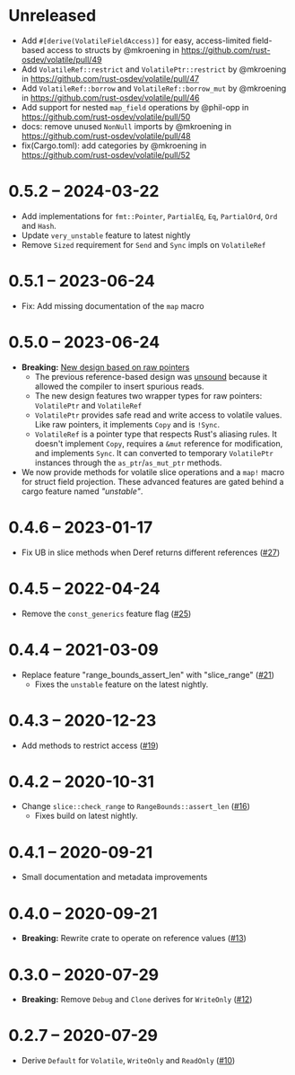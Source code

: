 # Unreleased

* Add `#[derive(VolatileFieldAccess)]` for easy, access-limited field-based access to structs by @mkroening in https://github.com/rust-osdev/volatile/pull/49
* Add `VolatileRef::restrict` and `VolatilePtr::restrict` by @mkroening in https://github.com/rust-osdev/volatile/pull/47
* Add `VolatileRef::borrow` and `VolatileRef::borrow_mut` by @mkroening in https://github.com/rust-osdev/volatile/pull/46
* Add support for nested `map_field` operations by @phil-opp in https://github.com/rust-osdev/volatile/pull/50
* docs: remove unused `NonNull` imports by @mkroening in https://github.com/rust-osdev/volatile/pull/48
* fix(Cargo.toml): add categories by @mkroening in https://github.com/rust-osdev/volatile/pull/52

# 0.5.2 – 2024-03-22

- Add implementations for `fmt::Pointer`, `PartialEq`, `Eq`, `PartialOrd`, `Ord` and `Hash`.
- Update `very_unstable` feature to latest nightly
- Remove `Sized` requirement for `Send` and `Sync` impls on `VolatileRef`

# 0.5.1 – 2023-06-24

- Fix: Add missing documentation of the `map` macro

# 0.5.0 – 2023-06-24

- **Breaking:** [New design based on raw pointers](https://github.com/rust-osdev/volatile/pull/29)
  - The previous reference-based design was [unsound](https://github.com/rust-osdev/volatile/pull/13#issuecomment-842455552) because it allowed the compiler to insert spurious reads.
  - The new design features two wrapper types for raw pointers: `VolatilePtr` and `VolatileRef`
  - `VolatilePtr` provides safe read and write access to volatile values. Like raw pointers, it implements `Copy` and is `!Sync`.
  - `VolatileRef` is a pointer type that respects Rust's aliasing rules. It doesn't implement `Copy`, requires a `&mut` reference for modification, and implements `Sync`. It can converted to temporary `VolatilePtr` instances through the `as_ptr`/`as_mut_ptr` methods.
- We now provide methods for volatile slice operations and a `map!` macro for struct field projection. These advanced features are gated behind a cargo feature named _"unstable"_.

# 0.4.6 – 2023-01-17

- Fix UB in slice methods when Deref returns different references ([#27](https://github.com/rust-osdev/volatile/pull/27))

# 0.4.5 – 2022-04-24

- Remove the `const_generics` feature flag ([#25](https://github.com/rust-osdev/volatile/pull/25))

# 0.4.4 – 2021-03-09

- Replace feature "range_bounds_assert_len" with "slice_range" ([#21](https://github.com/rust-osdev/volatile/pull/21))
  - Fixes the `unstable` feature on the latest nightly.

# 0.4.3 – 2020-12-23

- Add methods to restrict access ([#19](https://github.com/rust-osdev/volatile/pull/19))

# 0.4.2 – 2020-10-31

- Change `slice::check_range` to `RangeBounds::assert_len` ([#16](https://github.com/rust-osdev/volatile/pull/16))
  - Fixes build on latest nightly.

# 0.4.1 – 2020-09-21

- Small documentation and metadata improvements

# 0.4.0 – 2020-09-21

- **Breaking:** Rewrite crate to operate on reference values ([#13](https://github.com/rust-osdev/volatile/pull/13))

# 0.3.0 – 2020-07-29

- **Breaking:** Remove `Debug` and `Clone` derives for `WriteOnly` ([#12](https://github.com/rust-osdev/volatile/pull/12))

# 0.2.7 – 2020-07-29

- Derive `Default` for `Volatile`, `WriteOnly` and `ReadOnly` ([#10](https://github.com/embed-rs/volatile/pull/10))

